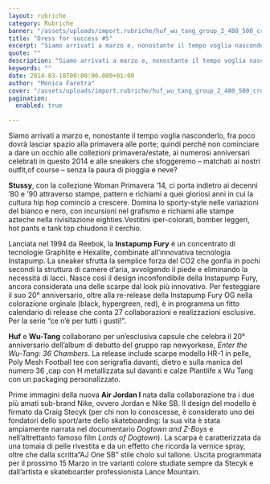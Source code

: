```yaml
---
layout: rubriche
category: Rubriche
banner: "/assets/uploads/import.rubriche/huf_wu_tang_group_2_480_500_cropp.jpg"
title: "Dress for success #5"
excerpt: "Siamo arrivati a marzo e, nonostante il tempo voglia nasconderlo, fra poco dovrà lasciar spazio alla primavera alle porte; quindi perché non cominciare a dare un occhio alle collezioni primavera/estate, ai numerosi anniversari celebrati in questo 2014 e alle sneakers che sfoggeremo – matchati ai nostri outfit,of course – senza la paura di pioggia e [&hellip"
quote: ""
description: "Siamo arrivati a marzo e, nonostante il tempo voglia nasconderlo, fra poco dovrà lasciar spazio alla primavera alle porte; quindi perché non cominciare a dare un occhio alle collezioni primavera/estate, ai numerosi anniversari celebrati in questo 2014 e alle sneakers che sfoggeremo – matchati ai nostri outfit,of course – senza la paura di pioggia e [&hellip"
keywords: ""
date: 2014-03-10T00:00:00.000+01:00
author: "Monica Faretra"
cover: "/assets/uploads/import.rubriche/huf_wu_tang_group_2_480_500_cropp.jpg"
pagination:
  enabled: true

---
```


Siamo arrivati a marzo e, nonostante il tempo voglia nasconderlo, fra poco dovrà lasciar spazio alla primavera alle porte; quindi perché non cominciare a dare un occhio alle collezioni primavera/estate, ai numerosi anniversari celebrati in questo 2014 e alle sneakers che sfoggeremo – matchati ai nostri outfit,of course – senza la paura di pioggia e neve?

**Stussy**, con la collezione Woman Primavera ’14, ci porta indietro ai decenni ’80 e ’90 attraverso stampe, pattern e richiami a quei gloriosi anni in cui la cultura hip hop cominciò a crescere. Domina lo sporty-style nelle variazioni del bianco e nero, con incursioni nel grafismo e richiami alle stampe azteche nella rivisitazione eighties.Vestitini iper-colorati, bomber leggeri, hot pants e tank top chiudono il cerchio.

[](https://hotmc.com/wp-content/uploads/2014/03/sp14-womens-running.jpg)

Lanciata nel 1994 da Reebok, la **Instapump Fury** è un concentrato di tecnologie Graphlite e Hexalite, combinate all’innovativa tecnologia Instapump. La sneaker sfrutta la semplice forza del CO2 che gonfia in pochi secondi la struttura di camere d’aria, avvolgendo il piede e eliminando la necessità di lacci. Nasce così il design inconfondibile della Instapump Fury, ancora considerata una delle scarpe dal look più innovativo. Per festeggiare il suo 20° anniversario, oltre alla re-release della Instapump Fury OG nella colorazione orginale (black, hypergreen, red), è in programma un fitto calendario di release che conta 27 collaborazioni e realizzazioni esclusive. Per la serie “ce n’é per tutti i gusti!”.

[](https://hotmc.com/wp-content/uploads/2014/03/V47514%5FFashion.jpg)

**Huf** e **Wu-Tang** collaborano per un’esclusiva capsule che celebra il 20° anniversario dell’album di debutto del gruppo rap newyorkese, _Enter the Wu-Tang: 36 Chambers_. La release include scarpe modello HR-1 in pelle, Poly Mesh Football tee con serigrafia davanti, dietro e sulla manica del numero 36 ,cap con H metallizzata sul davanti e calze Plantlife x Wu Tang con un packaging personalizzato.

[](https://hotmc.com/wp-content/uploads/2014/03/huf%5Fwu%5Ftang%5Fgroup%5F2.jpg)

Prime immagini della nuova **Air Jordan I** nata dalla collaborazione tra i due più amati sub-brand Nike, ovvero Jordan e Nike SB. Il design del modello è firmato da Craig Stecyk (per chi non lo conoscesse, è considerato uno dei fondatori dello sport/arte dello skateboarding: la sua vita è stata ampiamente narrata nel documentario _Dogtown and Z-Boys_ e nell’altrettanto famoso film _Lords of Dogtown_). La scarpa è caratterizzata da una tomaia di pelle rivestita e da un effetto che ricorda la vernice spray, oltre che dalla scritta”AJ One SB” stile cholo sul tallone. Uscita programmata per il prossimo 15 Marzo in tre varianti colore studiate sempre da Stecyk e dall’artista e skateboarder professionista Lance Mountain.

[](https://hotmc.com/wp-content/uploads/2014/03/Nike-SB-x-Air-Jordan-I-03.jpg)